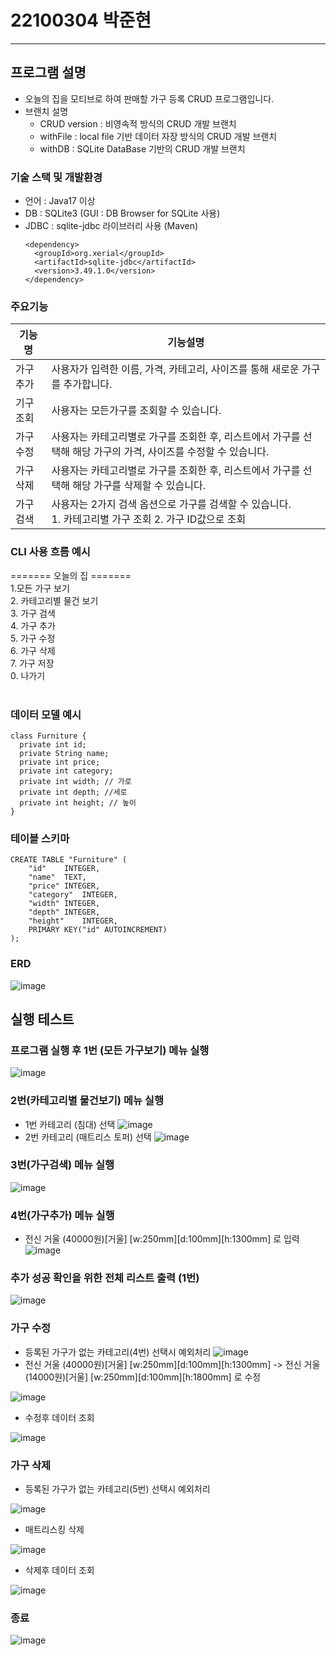 # 22100304 박준현
---

## 프로그램 설명
- 오늘의 집을 모티브로 하여 판매할 가구 등록 CRUD 프로그램입니다.
- 브랜치 설명
  * CRUD version : 비영속적 방식의 CRUD 개발 브랜치
  * withFile : local file 기반 데이터 자장 방식의 CRUD 개발 브랜치
  * withDB : SQLite DataBase 기반의 CRUD 개발 브랜치
### 기술 스택 및 개발환경
- 언어 : Java17 이상
- DB : SQLite3 (GUI : DB Browser for SQLite 사용)
- JDBC : sqlite-jdbc 라이브러리 사용 (Maven)
  ```
  <dependency>
    <groupId>org.xerial</groupId>
    <artifactId>sqlite-jdbc</artifactId>
    <version>3.49.1.0</version>
  </dependency>
  ```
### 주요기능

| 기능명 | 기능설명 |
| --- | ---------------- |
| 가구 추가 | 사용자가 입력한 이름, 가격, 카테고리, 사이즈를 통해 새로운 가구를 추가합니다. |
| 기구 조회 | 사용자는 모든가구를 조회할 수 있습니다.|
| 가구 수정 | 사용자는 카테고리별로 가구를 조회한 후, 리스트에서 가구를 선택해 해당 가구의 가격, 사이즈를 수정할 수 있습니다.|
| 가구 삭제 | 사용자는 카테고리별로 가구를 조회한 후, 리스트에서 가구를 선택해 해당 가구를 삭제할 수 있습니다.|
| 가구 검색 | 사용자는 2가지 검색 옵션으로 가구를 검색할 수 있습니다.<br>1. 카테고리별 가구 조회 2. 가구 ID값으로 조회 |

### CLI 사용 흐름 예시
======= 오늘의 집 =======<br>
1.모든 가구 보기<br>
2. 카테고리별 물건 보기<br>
3. 가구 검색<br>
4. 가구 추가<br>
5. 가구 수정<br>
6. 가구 삭제<br>
7. 가구 저장<br>
0. 나가기<br><br>
### 데이터 모델 예시
```
class Furniture {
  private int id;
  private String name;
  private int price;
  private int category;
  private int width; // 가로
  private int depth; //세로
  private int height; // 높이
}
```
### 테이블 스키마
```
CREATE TABLE "Furniture" (
	"id"	INTEGER,
	"name"	TEXT,
	"price"	INTEGER,
	"category"	INTEGER,
	"width"	INTEGER,
	"depth"	INTEGER,
	"height"	INTEGER,
	PRIMARY KEY("id" AUTOINCREMENT)
);
```
### ERD
![image](https://github.com/user-attachments/assets/359df1c4-bfc8-439e-82bc-e60308d2a508)


## 실행 테스트
### 프로그램 실행 후 1번 (모든 가구보기) 메뉴 실행
![image](https://github.com/user-attachments/assets/5627c9fc-6b67-4767-9188-3335a0e14305)
### 2번(카테고리별 물건보기) 메뉴 실행
- 1번 카테고리 (침대) 선택
![image](https://github.com/user-attachments/assets/6b81eb5c-7b2e-4411-9c91-10c1748b13cf)
- 2번 카테고리 (매트리스 토퍼) 선택
![image](https://github.com/user-attachments/assets/efe6c8a7-f7c6-4441-8a30-fe36148005d4)
### 3번(가구검색) 메뉴 실행
![image](https://github.com/user-attachments/assets/1c963b33-1788-4d9d-a22d-17c9402a3ab2)
### 4번(가구추가) 메뉴 실행
- 전신 거울 (40000원)[거울] [w:250mm][d:100mm][h:1300mm] 로 입력
![image](https://github.com/user-attachments/assets/7831db17-5eb2-4c05-94e2-8f03504d8b2c)
### 추가 성공 확인을 위한 전체 리스트 출력 (1번)
![image](https://github.com/user-attachments/assets/d5e7a8c5-f47a-4da6-bb74-465cdb85432c)
### 가구 수정
- 등록된 가구가 없는 카테고리(4번) 선택시 예외처리
![image](https://github.com/user-attachments/assets/a5742a28-8cc4-486b-b5d5-6e48549c86b1)
- 전신 거울 (40000원)[거울] [w:250mm][d:100mm][h:1300mm]
-> 전신 거울 (14000원)[거울] [w:250mm][d:100mm][h:1800mm] 로 수정

![image](https://github.com/user-attachments/assets/1a0f129d-6680-4f6c-b943-1d22fc52cacd)
- 수정후 데이터 조회

![image](https://github.com/user-attachments/assets/a0ca21f4-c231-4b70-abc3-51f5be6fdd4f)
### 가구 삭제
- 등록된 가구가 없는 카테고리(5번) 선택시 예외처리

![image](https://github.com/user-attachments/assets/77991f8a-5b93-4c0b-87df-d3d79a4d1208)
- 매트리스킹 삭제

![image](https://github.com/user-attachments/assets/fc9dc5f9-0aaa-44a4-85a4-6cb0a7002176)
- 삭제후 데이터 조회

![image](https://github.com/user-attachments/assets/9f87d908-eb45-4de0-8495-8f15cc91f1d5)
### 종료

![image](https://github.com/user-attachments/assets/d3dc9103-e6ec-4e5f-a28f-c213b04ef263)






